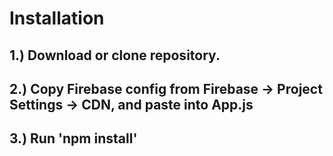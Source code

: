 # Installation
## 1.) Download or clone repository. <br />
## 2.) Copy Firebase config from Firebase -> Project Settings -> CDN, and paste into App.js <br />
## 3.) Run 'npm install' <br />
